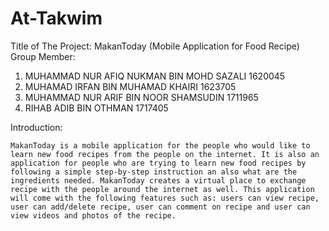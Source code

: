 # At-Takwim

Title of The Project: MakanToday (Mobile Application for Food Recipe) 
Group Member: 
1)	MUHAMMAD NUR AFIQ NUKMAN BIN MOHD SAZALI 1620045 
2)	MUHAMAD IRFAN BIN MUHAMAD KHAIRI 1623705 
3)	MUHAMMAD NUR ARIF BIN NOOR SHAMSUDIN 1711965 
4)	RIHAB ADIB BIN OTHMAN 1717405

Introduction:
	
	MakanToday is a mobile application for the people who would like to learn new food recipes from the people on the internet. It is also an application for people who are trying to learn new food recipes by following a simple step-by-step instruction an also what are the ingredients needed. MakanToday creates a virtual place to exchange recipe with the people around the internet as well. This application will come with the following features such as: users can view recipe, user can add/delete recipe, user can comment on recipe and user can view videos and photos of the recipe. 
